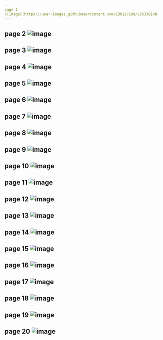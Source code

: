 ```yaml
---
page 1
![image](https://user-images.githubusercontent.com/130117169/235330148-49e6c60b-d090-45b7-9115-539a30bdedcb.png)
---
```

page 2
![image](https://user-images.githubusercontent.com/130117169/235330162-b96843bc-9fd2-4999-9797-5fcd39e67fef.png)
---
page 3
![image](https://user-images.githubusercontent.com/130117169/235330168-f4658401-c40f-4e53-b97f-6b6d0f047f43.png)
---
page 4
![image](https://github.com/su-sumico/edse/assets/161304268/71d52912-c168-4588-bec7-9243773d0b13)
---
page 5
![image](https://user-images.githubusercontent.com/130117169/235330183-a91bb68c-1369-452b-af5e-9a5d151a9162.png)
---
page 6
![image](https://user-images.githubusercontent.com/130117169/235330194-aedb977b-a7cb-48e4-9a54-f6930b6d7e98.png)
---
page 7
![image](https://user-images.githubusercontent.com/130117169/235330200-016e81e6-5c8f-40e0-944f-ecd538ff17fe.png)
---
page 8
![image](https://github.com/su-sumico/edse/assets/161304268/593393d5-705b-4ea0-905c-200e72baede8)
---
page 9
![image](https://user-images.githubusercontent.com/130117169/235330215-19dcc761-15a9-4a90-b1c8-b52305709661.png)
---
page 10
![image](https://user-images.githubusercontent.com/130117169/235330221-8bd752ad-cffe-4223-85f2-918948378c22.png)
---
page 11
![image](https://user-images.githubusercontent.com/130117169/235330248-16cb193a-bda1-476a-89f5-4f438ca981fb.png)
---
page 12
![image](https://user-images.githubusercontent.com/130117169/235330256-6dcf7591-7a5f-470f-869d-557bb103e91d.png)
---
page 13
![image](https://github.com/su-sumico/edse/assets/161304268/e7b1caab-59eb-450f-889a-0cb7686ef414)
---
page 14
![image](https://user-images.githubusercontent.com/130117169/235330275-f8168bb8-d910-4577-a3b6-dce3b0580734.png)
---
page 15
![image](https://user-images.githubusercontent.com/130117169/235330283-eff8afac-0e89-49ab-a344-64eae00b848b.png)
---
page 16
![image](https://user-images.githubusercontent.com/130117169/235330288-582b2f7c-506d-4bec-8bbd-95a275f7f7ec.png)
---
page 17
![image](https://user-images.githubusercontent.com/130117169/235330295-a7e51de2-6c6b-47bf-aba2-2134eadf980c.png)
---
page 18
![image](https://user-images.githubusercontent.com/130117169/235330306-8b64d4f5-c5b3-4c79-9d7c-3999c841daa1.png)
---
page 19
![image](https://user-images.githubusercontent.com/130117169/235330316-79e548d9-6d59-4050-9ded-2304238a3f2b.png)
---
page 20
![image](https://user-images.githubusercontent.com/130117169/235330325-85a06b71-756c-4885-8fb5-a25209c3ddd4.png)
---


